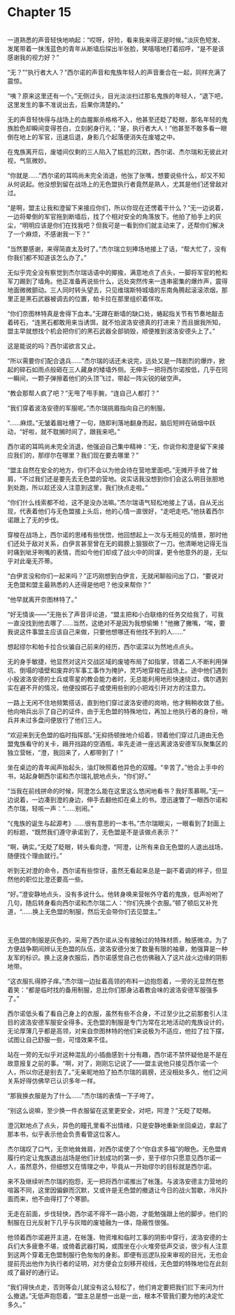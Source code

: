 # Chapter 15

<br>
一道熟悉的声音轻快地响起：“哎呀，好险，看来我来得正是时候。”淡灰色短发、发尾带着一抹浅蓝色的青年从断墙后探出半张脸，笑嘻嘻地打着招呼，“是不是该感谢我的视力好？”

“无？”“执行者大人？”西尔诺的声音和鬼族年轻人的声音重合在一起，同样充满了震惊。

“咦？原来这里还有一个。”无侧过头，目光淡淡扫过那名鬼族的年轻人，“退下吧，这里发生的事不准说出去，后果你清楚的。”

无的声音轻快得与战场上的血腥厮杀格格不入，他甚至还眨了眨眼，那名年轻的鬼族脸色却瞬间变得苍白，立刻躬身行礼：“是，执行者大人！”他甚至不敢多看一眼倒在地上的军官，迅速后退，身影几个起落便消失在废墟之中。

在鬼族离开后，废墟间仅剩的三人陷入了尴尬的沉默，西尔诺、杰尔瑞和无彼此对视，气氛微妙。

“你就是……”西尔诺的耳鸣尚未完全消退，他张了张嘴，想要说些什么，却又不知从何说起。他没想到留在战场上的无色盟执行者竟然是熟人，尤其是他们还曾敌对过。

“是啊，盟主让我和澄留下来接应你们，所以你现在还愣着干什么？”无一边说着，一边将晕倒的军官拖到断墙后，找了个相对安全的角落放下。他拍了拍手上的灰尘，“明明应该是你们在找我吧？但我可是一看到你们就主动来了，还帮你们解决了一个麻烦，不感谢我一下？”

“当然要感谢，来得简直太及时了。”杰尔瑞立刻捧场地接上了话，“帮大忙了，没有你我们都不知道该怎么办了。”

无似乎完全没有察觉到杰尔瑞话语中的揶揄，满意地点了点头，一脚将军官的枪和军刀踢到了墙角。他正准备再说些什么，远处突然传来一连串密集的爆炸声，震得地面微微颤动。三人同时转头望去，只见维瑞斯特城墙的东南角腾起滚滚浓烟，那里正是黑石武器被调去的位置，帕卡拉在那里组织着佯攻。

“你们奈图林特真是舍得下血本。”无蹲在断墙的缺口处，蜷起指关节有节奏地敲击着砖石，“连黑石都敢用来当诱饵，就不怕波洛安德真的打进来？而且据我所知，盟主早就想找个机会把你们的黑石武器全部销毁，顺便推到波洛安德头上了。”

这是能说的吗？西尔诺欲言又止。

“所以需要你们配合退兵……”杰尔瑞的话还未说完，远处又是一阵剧烈的爆炸，掀起的碎石如雨点般砸在三人藏身的矮墙外侧。无伸手一把将西尔诺按低，几乎在同一瞬间，一颗子弹擦着他们的头顶飞过，带起一阵尖锐的破空声。

“教会那帮人疯了吧？”无甩了甩手腕，“连自己人都打？”

“我们穿着波洛安德的军服呢。”杰尔瑞挑眉指向自己的制服。

“……麻烦。”无皱着眉吐槽了一句，随即利落地翻身而起，脑后短辫在硝烟中跃动，“好啦，就不耽搁时间了，跟我来吧。”

西尔诺的耳鸣尚未完全消退，他强迫自己集中精神：“无，你说你和澄是留下来接应我们的，那缪尔在哪里？我们现在要去哪里？”

“盟主自然在安全的地方，你们不会以为他会待在营地里面吧。”无摊开手耸了耸肩，“不过我们还是要先去无色盟的营地。说实话我没想到你们会这么明目张胆地到处跑，所以趁还没人注意到这里，我们快点走啦。”

“你们什么线索都不给，这不是没办法嘛。”杰尔瑞语气轻松地接上了话，自从无出现，代表着他们与无色盟接上头后，他的心情一直很好，“走吧走吧。”他扶着西尔诺跟上了无的步伐。

穿梭在战场上，西尔诺的思绪有些恍惚，他回想起上一次与无相见的情景，那时他们还处于敌对关系，白伊言甚至曾在无的肩膀上狠狠砍了一刀。他清晰地记得无当时痛到呲牙咧嘴的表情，而如今他们却成了战火中的同谋，更令他意外的是，无似乎对此毫无芥蒂。

“白伊言没和你们一起来吗？”正巧刚想到白伊言，无就闲聊般问出了口，“要说对无色盟和盟主最熟悉的人还得是他吧？他没来帮你？”

“他早就离开奈图林特了。”

“好无情诶——”无拖长了声音评论道，“盟主把和小白联络的任务交给我了，可我一直没找到他去哪了……当然，这绝对不是因为我想偷懒！”他撇了撇嘴，“唉，要我说这件事盟主应该自己来做，只要他想哪还有他找不到的人……”

想起缪尔和帕卡拉合伙骗自己前来的经历，西尔诺深以为然地点点头。

无的身手敏捷，他显然对这片交战区域的废墟布局了如指掌，领着二人不断利用弹坑、倒塌的墙壁和废弃的军事工事作为掩护，灵巧地穿梭在战场上。途中他们遇到小股波洛安德的士兵或零星的教会能力者时，无总能利用地形快速绕过，偶尔遇到实在避不开的情况，他便投掷石子或使用些别的小把戏引开对方的注意力。

一路上无闲不住地频繁搭话，直到他们穿过波洛安德的岗哨，他才稍稍收敛了些。他向哨兵出示了自己的证件，由于无色盟的特殊地位，再加上他执行者的身份，哨兵并未过多盘问便放行了他们三人。

“欢迎来到无色盟的临时指挥部。”无抑扬顿挫地介绍着，领着他们穿过几道由无色盟鬼族看守的关卡，踢开挡路的空酒瓶，率先走进一座远离波洛安德军队聚集区的独立营帐，“澄，我回来了，人都带到了！”

坐在桌边的青年闻声抬起头，油灯映照着他异色的双瞳。“辛苦了。”他合上手中的书，站起身朝西尔诺和杰尔瑞礼貌地点头，“你们好。”

“当我在前线拼命的时候，阿澄怎么能在这里这么悠闲地看书？我好羡慕啊。”无一边说着，一边凑到澄的身边，伸手去翻他扣在桌上的书。澄迅速瞥了一眼西尔诺和杰尔瑞，轻咳一声：“……别闹。”

“《鬼族的诞生与起源考》……很有意思的一本书。”杰尔瑞眼尖，一眼看到了封面上的标题，“既然我们遵守承诺到了，无色盟是不是该做点表示？”

“啊，确实。”无眨了眨眼，转头看向澄，“阿澄，让所有来自无色盟的人退出战场，随便找个理由就行。”

听到无对澄的命令，西尔诺有些惊讶，虽然无看起来总是一副不着调的样子，但显然他的职位比澄还要高一些。

“好。”澄安静地点头，没有多说什么。他转身唤来营帐外守着的鬼族，低声吩咐了几句，随后转身看向西尔诺和杰尔瑞二人：“你们先换个衣服。”顿了顿后又补充道，“……换上无色盟的制服，然后无会带你们去见盟主。”

<br>

无色盟的制服是灰色的，采用了西尔诺从没有接触过的特殊材质，触感微凉。为了方便战争期间辨认无色盟的队伍，波洛安德分发了数量有限的袖章，勉强算是一种友军的标识。换上这身衣服后，西尔诺感觉自己也仿佛融入了这片战火边缘的阴影地带。

“这衣服扎得脖子痒。”杰尔瑞一边扯着高领的布料一边抱怨着，一旁的无显然在憋着笑：“都是临时找的备用制服，总比你们那身沾着教会味的波洛安德军服强多了。”

西尔诺低头看了看自己身上的衣服，虽然有些不合身，不过至少比之前那套引人注目的波洛安德军服安全得多。无色盟的制服是专门为常在北地活动的鬼族设计的，无论厚薄几乎都是高领，对来自奈图林特的他们来说极为不适应，他拉了拉下摆，试图让自己舒服一些，可惜效果不佳。

站在一旁的无似乎对这种混乱的小插曲感到十分有趣，西尔诺不禁怀疑他是不是在故意报复之前的事。“啊，对了，刚刚忘记说了——盟主说他只接见西尔诺一个人，所以你还是别去了。”无亲昵地拍了拍杰尔瑞的肩膀，还没相处多久，他们之间关系好得仿佛早已认识多年一样。

“那我换衣服是为了什么……”杰尔瑞的表情一下子垮了。

“别这么说嘛，至少换一件衣服留在这里更安全，对吧，阿澄？”无眨了眨眼。

澄沉默地点了点头，异色的瞳孔里看不出情绪，只是安静地重新坐回桌边，拿起了那本书，似乎表示他会负责看管这位客人。

杰尔瑞叹了口气，无奈地耸耸肩，对西尔诺使了个“你自求多福”的眼色。无色盟肯履行约定让鬼族退出战场是他们计划成功的第一步，至于缪尔只愿意见西尔诺一人，虽然意外，但细想又在情理之中，毕竟从一开始缪尔的目标就是西尔诺。

来不及继续听杰尔瑞的抱怨，无一把将西尔诺推出了帐篷。与波洛安德主力营地的喧嚣不同，这里因偏僻而沉默，又或许是无色盟的撤退让今日的战火暂歇，冷风扑面而来，他不由得打了个寒颤。

无走在前面，步伐轻快，西尔诺不得不一路小跑，才能勉强跟上他的脚步。他们的制服在日光反射下几乎与灰暗的废墟融为一体，隐蔽性很强。

他领着西尔诺避开主道，在帐篷、物资堆和临时工事的阴影中穿行，波洛安德的士兵们大多疲惫不堪，或倚着武器打盹，或围坐在小火堆旁低声交谈，很少有人注意到这两个穿着无色盟制服行色匆匆的身影。即便有巡逻队投来审视的目光，无也会提前亮出他作为执行者的证明，对方便会立刻移开视线，无色盟的特殊地位在此刻成了最好的通行证。

“我们得快点走，否则等会儿就没有这么轻松了，他们肯定要把我们拦下来问为什么撤退。”无低声抱怨着，“盟主总是想一出是一出，根本不管我们要为他的决定忙多久。”
